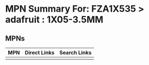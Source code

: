 



# MPN Summary For: FZA1X535 > adafruit : 1X05-3.5MM

## MPNs
  

|MPN|Direct Links|Search Links|
| :--- | :--- | :--- |
||||
